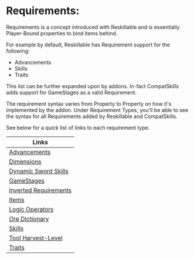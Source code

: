 # Requirements:

Requirements is a concept introduced with Reskillable and is essentially Player-Bound properties to bind items behind.

For example by default, Reskillable has Requirement support for the following:
- Advancements
- Skills
- Traits

This list can be further expanded upon by addons. In-fact CompatSkills adds support for GameStages as a valid Requirement.

The requirement syntax varies from Property to Property on how it's implemented by the addon. Under Requirement Types, you'll be able to see the syntax for all Requirements added by Reskillable and CompatSkills.

See below for a quick list of links to each requirement type.

| Links                                                                                                 |
| ----------------------------------------------------------------------------------------------------- |
| [Advancements](/Mods/CompatSkills/Requirements/Requirement_Types/Advancements/)                       |
| [Dimensions](/Mods/CompatSkills/Requirements/Requirement_Types/Dimensions/)                           |
| [Dynamic Sword Skills](/Mods/CompatSkills/Requirements/Requirement_Types/Dynamic_Sword_Skills/)       |
| [GameStages](/Mods/CompatSkills/Requirements/Requirement_Types/GameStages/)                           |
| [Inverted Requirements](/Mods/CompatSkills/Requirements/Requirement_Types/Inverted_Requirements/)     |
| [Items](/Mods/CompatSkills/Requirements/Requirement_Types/Items/)                                     |
| [Logic Operators](/Mods/CompatSkills/Requirements/Requirement_Types/Logic_Operators/1_READ_ME_FIRST/) |
| [Ore Dictionary](/Mods/CompatSkills/Requirements/Requirement_Types/Ore_Dictionary/)                   |
| [Skills](/Mods/CompatSkills/Requirements/Requirement_Types/Skills/)                                   |
| [Tool Harvest-Level](/Mods/CompatSkills/Requirements/Requirement_Types/Tool_Harvest-Level/)           |
| [Traits](/Mods/CompatSkills/Requirements/Requirement_Types/Traits/)                                   |
